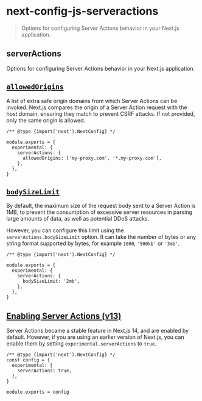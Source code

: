 # next-config-js-serveractions

> Options for configuring Server Actions behavior in your Next.js application.



## serverActions

Options for configuring Server Actions behavior in your Next.js application.

## [`allowedOrigins`](#allowedorigins)

A list of extra safe origin domains from which Server Actions can be invoked. Next.js compares the origin of a Server Action request with the host domain, ensuring they match to prevent CSRF attacks. If not provided, only the same origin is allowed.

    /** @type {import('next').NextConfig} */
     
    module.exports = {
      experimental: {
        serverActions: {
          allowedOrigins: ['my-proxy.com', '*.my-proxy.com'],
        },
      },
    }

## [`bodySizeLimit`](#bodysizelimit)

By default, the maximum size of the request body sent to a Server Action is 1MB, to prevent the consumption of excessive server resources in parsing large amounts of data, as well as potential DDoS attacks.

However, you can configure this limit using the `serverActions.bodySizeLimit` option. It can take the number of bytes or any string format supported by bytes, for example `1000`, `'500kb'` or `'3mb'`.

    /** @type {import('next').NextConfig} */
     
    module.exports = {
      experimental: {
        serverActions: {
          bodySizeLimit: '2mb',
        },
      },
    }

## [Enabling Server Actions (v13)](#enabling-server-actions-v13)

Server Actions became a stable feature in Next.js 14, and are enabled by default. However, if you are using an earlier version of Next.js, you can enable them by setting `experimental.serverActions` to `true`.

    /** @type {import('next').NextConfig} */
    const config = {
      experimental: {
        serverActions: true,
      },
    }
     
    module.exports = config
